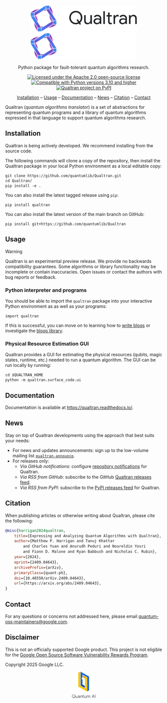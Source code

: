 <!-- H1 title omitted because our logo acts as the title. -->

<div align="center">
<img alt="Qualtran logo" width="340px" src="docs/_static/qualtran-logo-black.svg#gh-light-mode-only">
<img alt="Qualtran logo" width="340px" src="docs/_static/qualtran-logo-white.svg#gh-dark-mode-only">
<br>

Python package for fault-tolerant quantum algorithms research.

[![Licensed under the Apache 2.0 open-source license](https://img.shields.io/badge/License-Apache%202.0-3c60b1.svg?logo=opensourceinitiative\&logoColor=white\&style=flat-square)](https://github.com/quantumlib/qualtran/blob/main/LICENSE)
[![Compatible with Python versions 3.10 and higher](https://img.shields.io/badge/Python-3.10+-6828b2.svg?style=flat-square&logo=python&logoColor=white)](https://www.python.org/downloads/)
[![Qualtran project on PyPI](https://img.shields.io/pypi/v/qualtran.svg?logo=python&logoColor=white&label=PyPI&style=flat-square&color=9d3bb8)](https://pypi.org/project/qualtran)

[Installation](#installation) &ndash;
[Usage](#usage) &ndash;
[Documentation](#documentation) &ndash;
[News](#news) &ndash;
[Citation](#citation) &ndash;
[Contact](#contact)

</div>

Qualtran (_quantum algorithms translator_) is a set of abstractions for representing quantum
programs and a library of quantum algorithms expressed in that language to support quantum
algorithms research.

## Installation

Qualtran is being actively developed. We recommend installing from the source code.

The following commands will clone a copy of the repository, then install the Qualtran package in
your local Python environment as a local editable copy:

```shell
git clone https://github.com/quantumlib/Qualtran.git
cd Qualtran/
pip install -e .
```

You can also install the latest tagged release using `pip`:

```shell
pip install qualtran
```

You can also install the latest version of the main branch on GitHub:

```shell
pip install git+https://github.com/quantumlib/Qualtran
```

## Usage

> [!WARNING]
> Qualtran is an experimental preview release. We provide no backwards compatibility guarantees.
> Some algorithms or library functionality may be incomplete or contain inaccuracies. Open issues or
> contact the authors with bug reports or feedback.

### Python interpreter and programs

You should be able to import the `qualtran` package into your interactive Python environment as
as well as your programs:

```shell
import qualtran
```

If this is successful, you can move on to learning how to
[write bloqs](https://qualtran.readthedocs.io/en/latest/_infra/Bloqs-Tutorial.html) or investigate
the [bloqs library](https://qualtran.readthedocs.io/en/latest/bloqs/index.html#bloqs-library).

### Physical Resource Estimation GUI

Qualtran provides a GUI for estimating the physical resources (qubits, magic states, runtime, etc.)
needed to run a quantum algorithm. The GUI can be run locally by running:

```shell
cd $QUALTRAN_HOME
python -m qualtran.surface_code.ui
```

## Documentation

Documentation is available at https://qualtran.readthedocs.io/.

## News

Stay on top of Qualtran developments using the approach that best suits your needs:

*   For news and updates announcements: sign up to the low-volume mailing list
    [`qualtran-announce`].
*   For releases only:
    *   *Via GitHub notifications*: configure [repository notifications] for Qualtran.
    *   *Via RSS from GitHub*: subscribe to the GitHub [Qualtran releases feed].
    *   *Via RSS from PyPI*: subscribe to the [PyPI releases feed] for Qualtran.

[`qualtran-announce`]: https://groups.google.com/g/qualtran-announce
[repository notifications]: https://docs.github.com/github/managing-subscriptions-and-notifications-on-github/configuring-notifications
[Qualtran releases feed]: https://github.com/quantumlib/Qualtran/releases.atom
[PyPI releases feed]: https://pypi.org/rss/project/qualtran/releases.xml

## Citation<a name="how-to-cite"></a>

When publishing articles or otherwise writing about Qualtran, please cite the
following:

```bibtex
@misc{harrigan2024qualtran,
    title={Expressing and Analyzing Quantum Algorithms with Qualtran},
    author={Matthew P. Harrigan and Tanuj Khattar
        and Charles Yuan and Anurudh Peduri and Noureldin Yosri
        and Fionn D. Malone and Ryan Babbush and Nicholas C. Rubin},
    year={2024},
    eprint={2409.04643},
    archivePrefix={arXiv},
    primaryClass={quant-ph},
    doi={10.48550/arXiv.2409.04643},
    url={https://arxiv.org/abs/2409.04643},
}
```

## Contact

For any questions or concerns not addressed here, please email
quantum-oss-maintainers@google.com.

## Disclaimer

This is not an officially supported Google product. This project is not
eligible for the [Google Open Source Software Vulnerability Rewards
Program](https://bughunters.google.com/open-source-security).

Copyright 2025 Google LLC.

<div align="center">
  <a href="https://quantumai.google">
    <img width="15%" alt="Google Quantum AI"
         src="./docs/_static/quantum-ai-vertical.svg">
  </a>
</div>
